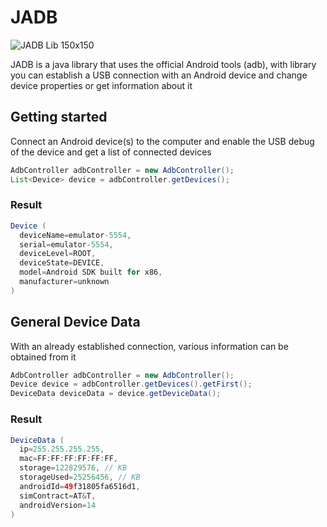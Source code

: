 # JADB

![JADB Lib 150x150](https://github.com/user-attachments/assets/f5659d31-7d8b-49d0-869b-b1fd465af03a)

JADB is a java library that uses the official Android tools (adb), with library you can establish a USB connection with an Android device and change device properties or get information about it

## Getting started

Connect an Android device(s) to the computer and enable the USB debug of the device and get a list of connected devices 

```java
AdbController adbController = new AdbController();
List<Device> device = adbController.getDevices();
```
### Result

```java
Device (
  deviceName=emulator-5554, 
  serial=emulator-5554,
  deviceLevel=ROOT, 
  deviceState=DEVICE, 
  model=Android SDK built for x86,
  manufacturer=unknown
)
```

## General Device Data

With an already established connection, various information can be obtained from it

```java
AdbController adbController = new AdbController();
Device device = adbController.getDevices().getFirst();
DeviceData deviceData = device.getDeviceData();
```

### Result

```java
DeviceData (
  ip=255.255.255.255,
  mac=FF:FF:FF:FF:FF:FF, 
  storage=122829576, // KB
  storageUsed=25256456, // KB
  androidId=49f31805fa6516d1, 
  simContract=AT&T, 
  androidVersion=14
)
```
